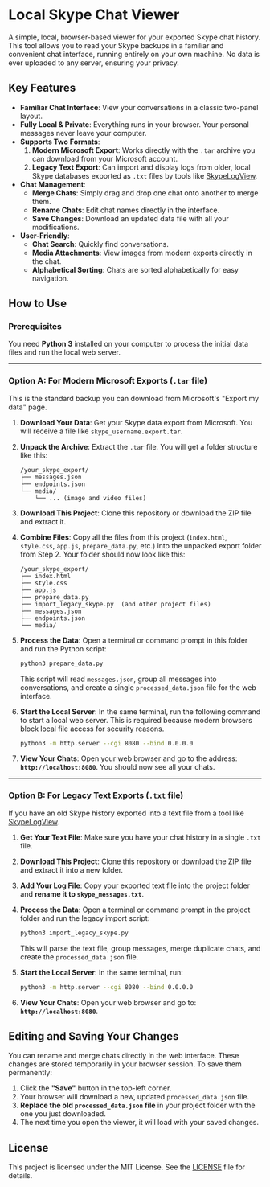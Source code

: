 # Local Skype Chat Viewer

A simple, local, browser-based viewer for your exported Skype chat history. This tool allows you to read your Skype backups in a familiar and convenient chat interface, running entirely on your own machine. No data is ever uploaded to any server, ensuring your privacy.

## Key Features

- **Familiar Chat Interface**: View your conversations in a classic two-panel layout.
- **Fully Local & Private**: Everything runs in your browser. Your personal messages never leave your computer.
- **Supports Two Formats**:
    1.  **Modern Microsoft Export**: Works directly with the `.tar` archive you can download from your Microsoft account.
    2.  **Legacy Text Export**: Can import and display logs from older, local Skype databases exported as `.txt` files by tools like [SkypeLogView](https://www.nirsoft.net/utils/skype_log_view.html).
- **Chat Management**:
    - **Merge Chats**: Simply drag and drop one chat onto another to merge them.
    - **Rename Chats**: Edit chat names directly in the interface.
    - **Save Changes**: Download an updated data file with all your modifications.
- **User-Friendly**:
    - **Chat Search**: Quickly find conversations.
    - **Media Attachments**: View images from modern exports directly in the chat.
    - **Alphabetical Sorting**: Chats are sorted alphabetically for easy navigation.

## How to Use

### Prerequisites

You need **Python 3** installed on your computer to process the initial data files and run the local web server.

---

### Option A: For Modern Microsoft Exports (`.tar` file)

This is the standard backup you can download from Microsoft's "Export my data" page.

1.  **Download Your Data**: Get your Skype data export from Microsoft. You will receive a file like `skype_username.export.tar`.

2.  **Unpack the Archive**: Extract the `.tar` file. You will get a folder structure like this:
    ```
    /your_skype_export/
    ├── messages.json
    ├── endpoints.json
    └── media/
        └── ... (image and video files)
    ```

3.  **Download This Project**: Clone this repository or download the ZIP file and extract it.

4.  **Combine Files**: Copy all the files from this project (`index.html`, `style.css`, `app.js`, `prepare_data.py`, etc.) into the unpacked export folder from Step 2. Your folder should now look like this:
    ```
    /your_skype_export/
    ├── index.html
    ├── style.css
    ├── app.js
    ├── prepare_data.py
    ├── import_legacy_skype.py  (and other project files)
    ├── messages.json
    ├── endpoints.json
    └── media/
    ```

5.  **Process the Data**: Open a terminal or command prompt in this folder and run the Python script:
    ```bash
    python3 prepare_data.py
    ```
    This script will read `messages.json`, group all messages into conversations, and create a single `processed_data.json` file for the web interface.

6.  **Start the Local Server**: In the same terminal, run the following command to start a local web server. This is required because modern browsers block local file access for security reasons.
    ```bash
    python3 -m http.server --cgi 8080 --bind 0.0.0.0
    ```

7.  **View Your Chats**: Open your web browser and go to the address: **`http://localhost:8080`**. You should now see all your chats.

---

### Option B: For Legacy Text Exports (`.txt` file)

If you have an old Skype history exported into a text file from a tool like [SkypeLogView](https://www.nirsoft.net/utils/skype_log_view.html).

1.  **Get Your Text File**: Make sure you have your chat history in a single `.txt` file.

2.  **Download This Project**: Clone this repository or download the ZIP file and extract it into a new folder.

3.  **Add Your Log File**: Copy your exported text file into the project folder and **rename it to `skype_messages.txt`**.

4.  **Process the Data**: Open a terminal or command prompt in the project folder and run the legacy import script:
    ```bash
    python3 import_legacy_skype.py
    ```
    This will parse the text file, group messages, merge duplicate chats, and create the `processed_data.json` file.

5.  **Start the Local Server**: In the same terminal, run:
    ```bash
    python3 -m http.server --cgi 8080 --bind 0.0.0.0
    ```

6.  **View Your Chats**: Open your web browser and go to: **`http://localhost:8080`**.

## Editing and Saving Your Changes

You can rename and merge chats directly in the web interface. These changes are stored temporarily in your browser session. To save them permanently:

1.  Click the **"Save"** button in the top-left corner.
2.  Your browser will download a new, updated `processed_data.json` file.
3.  **Replace the old `processed_data.json` file** in your project folder with the one you just downloaded.
4.  The next time you open the viewer, it will load with your saved changes.

## License

This project is licensed under the MIT License. See the [LICENSE](LICENSE) file for details.